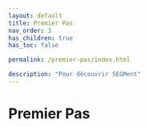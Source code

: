 ```yaml
---
layout: default
title: Premier Pas
nav_order: 3
has_children: true
has_toc: false

permalink: /premier-pas/index.html

description: "Pour découvrir SEGMent"
---
```


# Premier Pas
